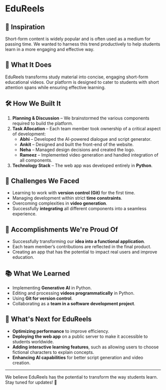 # EduReels

## 🚀 Inspiration
Short-form content is widely popular and is often used as a medium for passing time. We wanted to harness this trend productively to help students learn in a more engaging and effective way.

## 📌 What It Does
EduReels transforms study material into concise, engaging short-form educational videos. Our platform is designed to cater to students with short attention spans while ensuring effective learning.

## 🛠 How We Built It
1. **Planning & Discussion** – We brainstormed the various components required to build the platform.
2. **Task Allocation** – Each team member took ownership of a critical aspect of development:
   - **Abhi** – Developed the AI-powered dialogue and script generator.
   - **Ankit** – Designed and built the front-end of the website.
   - **Neha** – Managed design decisions and created the logo.
   - **Rameez** – Implemented video generation and handled integration of all components.
3. **Technology Stack** – The web app was developed entirely in **Python**.

## 🚧 Challenges We Faced
- Learning to work with **version control (Git)** for the first time.
- Managing development within strict **time constraints**.
- Overcoming complexities in **video generation**.
- Successfully **integrating** all different components into a seamless experience.

## 🎉 Accomplishments We're Proud Of
- Successfully transforming our **idea into a functional application**.
- Each team member’s contributions are reflected in the final product.
- Creating an app that has the potential to impact real users and improve education.

## 📚 What We Learned
- Implementing **Generative AI** in Python.
- Editing and processing **videos programmatically** in Python.
- Using **Git for version control**.
- Collaborating as a **team in a software development project**.

## 🔮 What's Next for EduReels
- **Optimizing performance** to improve efficiency.
- **Deploying the web app** on a public server to make it accessible to students worldwide.
- **Adding interactive learning features**, such as allowing users to choose fictional characters to explain concepts.
- **Enhancing AI capabilities** for better script generation and video creation.

---
We believe EduReels has the potential to transform the way students learn. Stay tuned for updates! 🚀